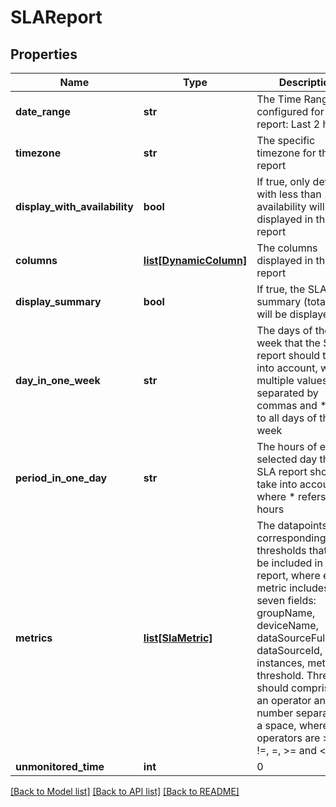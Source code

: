 # SLAReport

## Properties
Name | Type | Description | Notes
------------ | ------------- | ------------- | -------------
**date_range** | **str** | The Time Range configured for the report: Last 2 hours | Last 24 hours | Last calendar day | Last 7 days | Last 14 days | Last 30 days | Last calendar month | Last 365 days | Any custom date range in this format: YYYY-MM-dd hh:mm TO YYYY-MM-dd hh:mm | [optional] 
**timezone** | **str** | The specific timezone for the report | [optional] 
**display_with_availability** | **bool** | If true, only devices with less than 100% availability will be displayed in the report | [optional] 
**columns** | [**list[DynamicColumn]**](DynamicColumn.md) | The columns displayed in the report | [optional] 
**display_summary** | **bool** | If true, the SLA summary (total %) will be displayed | [optional] 
**day_in_one_week** | **str** | The days of the week that the SLA report should take into account, where multiple values are separated by commas and * refers to all days of the week | [optional] 
**period_in_one_day** | **str** | The hours of each selected day that the SLA report should take into account, where * refers to all hours | [optional] 
**metrics** | [**list[SlaMetric]**](SlaMetric.md) | The datapoints and corresponding SLA thresholds that will be included in the report, where each metric includes seven fields: groupName, deviceName, dataSourceFullName, dataSourceId, instances, metric and threshold. Threshold should comprise of an operator and a number separated by a space, where valid operators are &gt;, &lt;, !&#x3D;, &#x3D;, &gt;&#x3D; and &lt;&#x3D; | 
**unmonitored_time** | **int** | 0|1|2 - How the time we have no data for the device should be counted, where 1 &#x3D; ignore no data (subtract from total time), 2 &#x3D; count as violation (subtract from uptime), 3 &#x3D; count as available (add to uptime) | [optional] 

[[Back to Model list]](../README.md#documentation-for-models) [[Back to API list]](../README.md#documentation-for-api-endpoints) [[Back to README]](../README.md)


